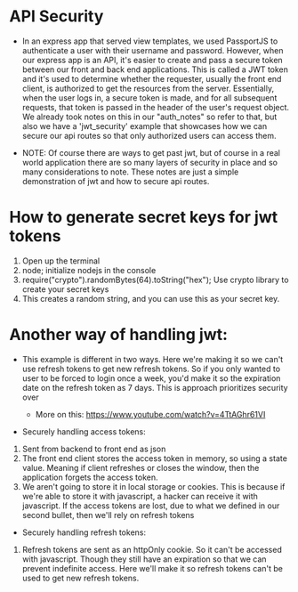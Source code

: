 # API Security

- In an express app that served view templates, we used PassportJS to authenticate
  a user with their username and password. However, when our express app is an API,
  it's easier to create and pass a secure token between our front and back end
  applications. This is called a JWT token and it's used to determine whether the
  requester, usually the front end client, is authorized to get the resources
  from the server. Essentially, when the user logs in, a secure token is made, and
  for all subsequent requests, that token is passed in the header of the user's
  request object. We already took notes on this in our "auth_notes" so refer to that,
  but also we have a 'jwt_security' example that showcases how we can secure our api
  routes so that only authorized users can access them.

- NOTE: Of course there are ways to get past jwt, but of course in a real world application
  there are so many layers of security in place and so many considerations to note. These
  notes are just a simple demonstration of jwt and how to secure api routes.

# How to generate secret keys for jwt tokens

1. Open up the terminal
2. node; initialize nodejs in the console
3. require("crypto").randomBytes(64).toString("hex"); Use crypto library to create your secret keys
4. This creates a random string, and you can use this as your secret key.

# Another way of handling jwt:

- This example is different in two ways. Here we're making
  it so we can't use refresh tokens to get new refresh tokens.
  So if you only wanted to user to be forced to login once a week, you'd
  make it so the expiration date on the refresh token as 7 days. This
  is approach prioritizes security over

  - More on this: https://www.youtube.com/watch?v=4TtAGhr61VI

- Securely handling access tokens:

1. Sent from backend to front end as json
2. The front end client stores the access token in memory,
   so using a state value. Meaning if client refreshes or closes
   the window, then the application forgets the access token.
3. We aren't going to store it in local storage or cookies. This
   is because if we're able to store it with javascript, a hacker
   can receive it with javascript. If the access tokens are lost,
   due to what we defined in our second bullet, then we'll rely on
   refresh tokens

- Securely handling refresh tokens:

1. Refresh tokens are sent as an httpOnly cookie. So it can't be
   accessed with javascript. Though they still have an expiration
   so that we can prevent indefinite access.
   Here we'll make it so refresh tokens can't be used to get new refresh
   tokens.
